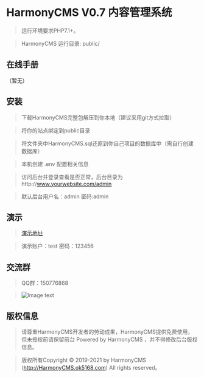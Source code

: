 HarmonyCMS V0.7 内容管理系统
===============

> 运行环境要求PHP7.1+。

> HarmonyCMS 运行目录: public/

## 在线手册

（暂无）

## 安装

> 下载HarmonyCMS完整包解压到你本地（建议采用git方式拉取）

> 将你的站点绑定到public目录

> 将文件夹中HarmonyCMS.sql还原到你自己项目的数据库中（需自行创建数据库）

> 本机创建 .env 配置相关信息

> 访问后台并登录查看是否正常，后台目录为http://www.yourwebsite.com/admin

> 默认后台用户名：admin 密码:admin

## 演示

> [演示地址](http://HarmonyCMS.ok5168.com/admin)

> 演示账户：test 密码：123456

## 交流群

> QQ群：150776868

>![Image text](https://ok5168.com/static/image/HarmonyCMS_QQ.jpg)

## 版权信息

> 请尊重HarmonyCMS开发者的劳动成果，HarmonyCMS提供免费使用，但未授权前请保留前台 Powered by HarmonyCMS ，并不得修改后台版权信息。

> 版权所有Copyright © 2019-2021 by HarmonyCMS (http://HarmonyCMS.ok5168.com)
All rights reserved。